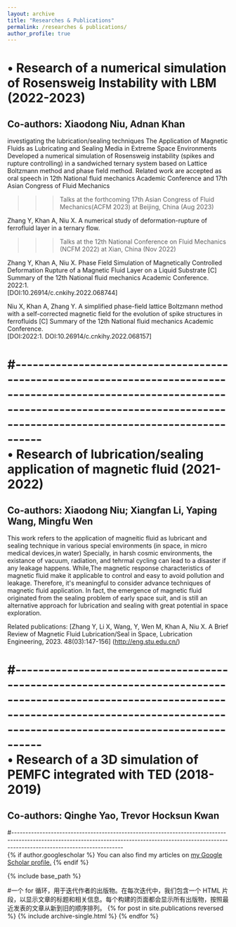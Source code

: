 ```yaml
---
layout: archive
title: "Researches & Publications"
permalink: /researches & publications/
author_profile: true
---
```


• Research of a numerical simulation of Rosensweig Instability with LBM (2022-2023)
======
Co-authors: Xiaodong Niu, Adnan Khan
---
investigating the lubrication/sealing techniques 
The Application of Magnetic Fluids as Lubricating and Sealing Media in Extreme Space Environments
Developed a numerical simulation of Rosensweig instability (spikes and rupture controlling) in a sandwiched
ternary system based on Lattice Boltzmann method and phase field method. Related work are accepted as oral
speech in 12th National fluid mechanics Academic Conference and 17th Asian Congress of Fluid Mechanics

>>>Talks at the forthcoming 17th Asian Congress of Fluid Mechanics(ACFM 2023) at Beijing, China (Aug 2023)<br>

Zhang Y, Khan A, Niu X. A numerical study of deformation-rupture of ferrofluid layer in a ternary flow.<br>

>>>Talks at the 12th National Conference on Fluid Mechanics (NCFM 2022) at Xian, China (Nov 2022)<br>

Zhang Y, Khan A, Niu X. Phase Field Simulation of Magnetically Controlled Deformation Rupture of a Magnetic Fluid Layer on a Liquid Substrate [C] Summary of the 12th National fluid mechanics Academic Conference. 2022:1.<br>
[DOI:10.26914/c.cnkihy.2022.068744]<br>

Niu X, Khan A, Zhang Y. A simplified phase-field lattice Boltzmann method with a self-corrected magnetic field for the evolution of spike structures in ferrofluids [C] Summary of the 12th National fluid mechanics Academic Conference.<br>
[DOI:2022:1. DOI:10.26914/c.cnkihy.2022.068157]<br>

  #---------------------------------------------------------------------------------------------------------------------------------------------------------------------------------------------------<br>
• Research of lubrication/sealing application of magnetic fluid (2021-2022)
======
Co-authors: Xiaodong Niu; Xiangfan Li, Yaping Wang, Mingfu Wen
---
This work refers to the application of magneitic fluid as lubricant and sealing technique in various special environments (in space, in micro medical devices,in water) 
Specially, in harsh cosmic environments, the existance of vacuum, radiation, and tehrmal cycling can lead to a disaster if any leakage happens.
While,The magnetic response characteristics of magnetic fluid make it applicable to control and easy to avoid pollution and leakage. 
Therefore, it's meaningful to consider advance techniques of magnetic fluid application. In fact, the emergence of magnetic fluid originated from the sealing problem of early space suit, 
and is still an alternative approach for lubrication and sealing with great potential in space exploration.<br>

Related publications:
[Zhang Y, Li X, Wang, Y, Wen M, Khan A, Niu X. A Brief Review of Magnetic Fluid Lubrication/Seal in Space, Lubrication Engineering, 2023. 48(03):147-156] (http://eng.stu.edu.cn/)

  #---------------------------------------------------------------------------------------------------------------------------------------------------------------------------------------------------<br>
• Research of a 3D simulation of PEMFC integrated with TED (2018-2019)
======
Co-authors: Qinghe Yao, Trevor Hocksun Kwan
---




  #---------------------------------------------------------------------------------------------------------------------------------------------------------------------------------------------------<br>
{% if author.googlescholar %}
  You can also find my articles on <u><a href="{{author.googlescholar}}">my Google Scholar profile</a>.</u>
{% endif %}

{% include base_path %}

#一个 for 循环，用于迭代作者的出版物。在每次迭代中，我们包含一个 HTML 片段，以显示文章的标题和相关信息。每个构建的页面都会显示所有出版物，按照最近发表的文章从新到旧的顺序排列。
{% for post in site.publications reversed %}
  {% include archive-single.html %}
{% endfor %}


